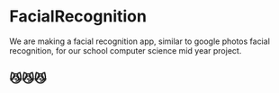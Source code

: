 # FacialRecognition
We are making a facial recognition app, similar to google photos facial recognition, for our school computer science mid year project.
##
## 😼😼😼
